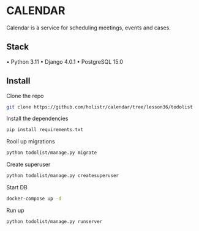# CALENDAR
Calendar is a service for scheduling meetings, events and cases.

## Stack
•	Python 3.11
•	Django 4.0.1
•	PostgreSQL 15.0

## Install

Сlone the repo 
```sh
git clone https://github.com/holistr/calendar/tree/lesson36/todolist
```

Install the dependencies

```sh
pip install requirements.txt
```

Rooll up migrations

```sh
python todolist/manage.py migrate
```
Create superuser

```sh
python todolist/manage.py createsuperuser
```
Start DB

```sh
docker-compose up -d
```
Run up

```sh
python todolist/manage.py runserver
```

